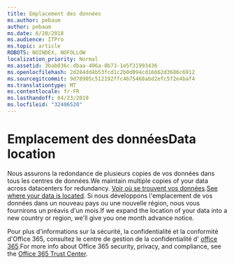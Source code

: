 ```yaml
---
title: Emplacement des données
ms.author: pebaum
author: pebaum
ms.date: 6/20/2018
ms.audience: ITPro
ms.topic: article
ROBOTS: NOINDEX, NOFOLLOW
localization_priority: Normal
ms.assetid: 3bab036c-dbaa-406a-8b73-1e5f31993436
ms.openlocfilehash: 2d284dd4b53fcd1c2b0d094cd16662d3686c6912
ms.sourcegitcommit: 9d78905c512192ffc4675468abd2efc5f2e4baf4
ms.translationtype: MT
ms.contentlocale: fr-FR
ms.lasthandoff: 04/23/2019
ms.locfileid: "32406520"
---
```

# <a name="data-location"></a><span data-ttu-id="25f68-102">Emplacement des données</span><span class="sxs-lookup"><span data-stu-id="25f68-102">Data location</span></span>

<span data-ttu-id="25f68-103">Nous assurons la redondance de plusieurs copies de vos données dans tous les centres de données.</span><span class="sxs-lookup"><span data-stu-id="25f68-103">We maintain multiple copies of your data across datacenters for redundancy.</span></span> <span data-ttu-id="25f68-104">[Voir où se trouvent vos données](https://office.com/datamaps).</span><span class="sxs-lookup"><span data-stu-id="25f68-104">[See where your data is located](https://office.com/datamaps).</span></span> <span data-ttu-id="25f68-105">Si nous développons l'emplacement de vos données dans un nouveau pays ou une nouvelle région, nous vous fournirons un préavis d'un mois.</span><span class="sxs-lookup"><span data-stu-id="25f68-105">If we expand the location of your data into a new country or region, we'll give you one month advance notice.</span></span>
  
<span data-ttu-id="25f68-106">Pour plus d'informations sur la sécurité, la confidentialité et la conformité d'Office 365, consultez le centre de gestion de la confidentialité d' [office 365](https://products.office.com/business/office-365-trust-center-welcome).</span><span class="sxs-lookup"><span data-stu-id="25f68-106">For more info about Office 365 security, privacy, and compliance, see the [Office 365 Trust Center](https://products.office.com/business/office-365-trust-center-welcome).</span></span> 
  

